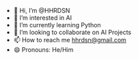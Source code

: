 - 👋 Hi, I’m @HHRDSN
- 👀 I’m interested in AI
- 🌱 I’m currently learning Python
- 💞️ I’m looking to collaborate on AI Projects
- 📫 How to reach me hhrdsn@gmail.com
- 😄 Pronouns: He/Him


<!---
HHRDSN/HHRDSN is a ✨ special ✨ repository because its `README.md` (this file) appears on your GitHub profile.
You can click the Preview link to take a look at your changes.
--->
